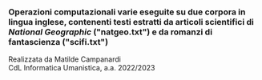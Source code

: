 <h3>Operazioni computazionali varie eseguite su due corpora in lingua inglese, contenenti testi estratti da articoli scientifici di <i>National Geographic</i> ("natgeo.txt") e da romanzi di fantascienza ("scifi.txt")</h3>

Realizzata da Matilde Campanardi</br>
CdL Informatica Umanistica, a.a. 2022/2023

